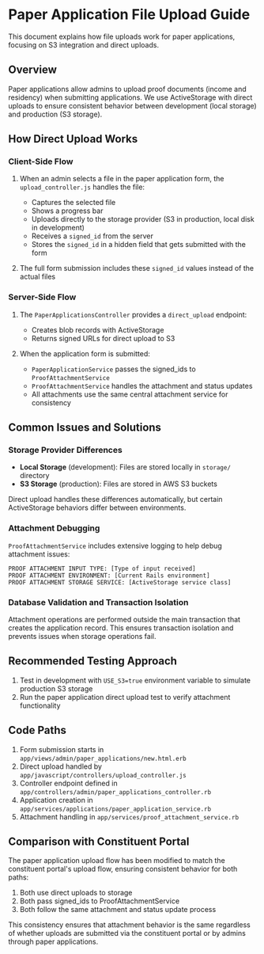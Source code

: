 # Paper Application File Upload Guide

This document explains how file uploads work for paper applications, focusing on S3 integration and direct uploads.

## Overview

Paper applications allow admins to upload proof documents (income and residency) when submitting applications. We use ActiveStorage with direct uploads to ensure consistent behavior between development (local storage) and production (S3 storage).

## How Direct Upload Works

### Client-Side Flow

1. When an admin selects a file in the paper application form, the `upload_controller.js` handles the file:
   - Captures the selected file
   - Shows a progress bar
   - Uploads directly to the storage provider (S3 in production, local disk in development)
   - Receives a `signed_id` from the server
   - Stores the `signed_id` in a hidden field that gets submitted with the form

2. The full form submission includes these `signed_id` values instead of the actual files

### Server-Side Flow

1. The `PaperApplicationsController` provides a `direct_upload` endpoint:
   - Creates blob records with ActiveStorage
   - Returns signed URLs for direct upload to S3

2. When the application form is submitted:
   - `PaperApplicationService` passes the signed_ids to `ProofAttachmentService`
   - `ProofAttachmentService` handles the attachment and status updates
   - All attachments use the same central attachment service for consistency

## Common Issues and Solutions

### Storage Provider Differences

- **Local Storage** (development): Files are stored locally in `storage/` directory
- **S3 Storage** (production): Files are stored in AWS S3 buckets

Direct upload handles these differences automatically, but certain ActiveStorage behaviors differ between environments.

### Attachment Debugging

`ProofAttachmentService` includes extensive logging to help debug attachment issues:

```
PROOF ATTACHMENT INPUT TYPE: [Type of input received]
PROOF ATTACHMENT ENVIRONMENT: [Current Rails environment]
PROOF ATTACHMENT STORAGE SERVICE: [ActiveStorage service class]
```

### Database Validation and Transaction Isolation

Attachment operations are performed outside the main transaction that creates the application record. This ensures transaction isolation and prevents issues when storage operations fail.

## Recommended Testing Approach

1. Test in development with `USE_S3=true` environment variable to simulate production S3 storage
2. Run the paper application direct upload test to verify attachment functionality

## Code Paths

1. Form submission starts in `app/views/admin/paper_applications/new.html.erb`
2. Direct upload handled by `app/javascript/controllers/upload_controller.js`
3. Controller endpoint defined in `app/controllers/admin/paper_applications_controller.rb`
4. Application creation in `app/services/applications/paper_application_service.rb`
5. Attachment handling in `app/services/proof_attachment_service.rb`

## Comparison with Constituent Portal

The paper application upload flow has been modified to match the constituent portal's upload flow, ensuring consistent behavior for both paths:

1. Both use direct uploads to storage
2. Both pass signed_ids to ProofAttachmentService 
3. Both follow the same attachment and status update process

This consistency ensures that attachment behavior is the same regardless of whether uploads are submitted via the constituent portal or by admins through paper applications.
